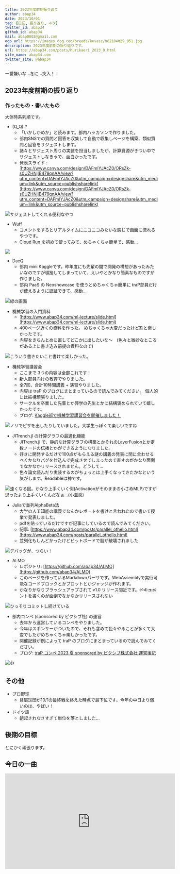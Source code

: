 ```yaml
---
title: 2023年度前期振り返り
author: abap34
date: 2023/10/01
tag: [日記, 振り返り, ネタ]
twitter_id: abap34
github_id: abap34
mail: abap0002@gmail.com
ogp_url: https://images.dog.ceo/breeds/kuvasz/n02104029_951.jpg
description: 2023年度前期の振り返りです。
url: https://abap34.com/posts/hurikaeri_2023_0.html
site_name: abap34.com
twitter_site: @abap34
---
```




一番嫌いな...冬に...突入！！

## 2023年度前期の振り返り
### 作ったもの・書いたもの
大体時系列順です。
 
- (Q_Q) ?
  - 「いかしかめか」と読みます。部内ハッカソンで作りました。
  - 部内SNSでの質問と回答を収集して自動で収集しページを構築、類似質問と回答をサジェストします。
  - 諸々とサジェスト周りの実装を担当しましたが、計算資源がきつい中でサジェストしなきゃで、面白かったです。
  - 発表スライド : [https://www.canva.com/design/DAFmIYJAcZ0/ORsZk-s0UZHNjIB479qnAA/view?utm_content=DAFmIYJAcZ0&utm_campaign=designshare&utm_medium=link&utm_source=publishsharelink](https://www.canva.com/design/DAFmIYJAcZ0/ORsZk-s0UZHNjIB479qnAA/view?utm_content=DAFmIYJAcZ0&utm_campaign=designshare&utm_medium=link&utm_source=publishsharelink)

![サジェストしてくれる便利なやつ](hurikaeri_2023_0/sh.png)

- Wuff
  - コメントをするとリアルタイムにニコニコみたいな感じで画面に流れるやつです。
  - Cloud Run を初めて使ってみて、めちゃくちゃ簡単で、感動...

![](https://trap.jp/content/images/2023/07/wc-1.png?original=1)
 

- DacQ
  - 部内 mini Kaggleです。昨年度にも先輩の間で開発の構想があったみたいなのですが頓挫してしまっていて、えいやとかなり簡素なものですが作りました。
  - 部内 PaaS の Neoshowcase を使うとめちゃくちゃ簡単に traP部員だけが使えるように認証できて、感動...
  
![緑の画面](hurikaeri_2023_0/dq.png)

- 機械学習の入門資料
  - [https://www.abap34.com/ml-lecture/slide.html](https://www.abap34.com/ml-lecture/slide.html)
  - 400ページ近くの資料を作った。 めちゃくちゃ大変だったけど割と楽しかったです。
  - 内容をきちんとめに直してどこかに出したいな〜　(色々と微妙なところがある上に書き込み前提の資料なので)

![こういう書きたいこと書けて楽しかった。](hurikaeri_2023_0/cg.png)

- 機械学習講習会
  - ここまで 3つの内容は全部これです！
  - 新入部員向けの教育でやりました。
  - 全7回、合計10時間講義 + 演習やりました。
  - 内容は traP のブログにまとまっているので読んでみてください。 個人的には結構頑張りました。
  - サークルを卒業した先輩とか弊学の先生とかに結構褒められていて嬉しかったです。
  - ブログ: [Kaggle部で機械学習講習会を開催しました！](https://trap.jp/post/1918/)

![ノリでピザを出したりしていました。大学生っぽくて楽しいですね](hurikaeri_2023_0/pz.png)

- JITrench.jl の計算グラフの最適化機能
  - JITrench.jl で、静的な計算グラフの構築とかそれのLayerFusionとか定数ノードの伝播とかができるようになりました。
  - 好きに開発するだけで100点がもらえる謎の講義の発表に間に合わせるべくかなりバグを仕込んで完成させてしまったので直すのがかなり面倒でなかなかリリースされません。どうして...
  - 色々論文読んだり実装するのがちょっとは上手くなってきたかなという気がします。Readableは神です。

![速くなる図。かなり上手くいく例(Activationがそのままの小さめMLP)ですが思ったより上手くいくんだなぁ...(小並感)](hurikaeri_2023_0/ot.png)

- Juliaで並列AlphaBeta法
  - 大学の人工知能の講義でなんかレポートを書けと言われたので書いて授業で発表しました。
  - pdfを貼っているだけですが記事にしているので読んでみてください。 
  - 記事: [https://www.abap34.com/posts/parallel_othello.html](https://www.abap34.com/posts/parallel_othello.html)
  - 並列化もしんどかったけどビットボードで脳が破壊されました

![デバッグが、つらい！](hurikaeri_2023_0/bb.png)

- ALMO
  - レポジトリ: [https://github.com/abap34/ALMO](https://github.com/abap34/ALMO)
  - このページを作っているMarkdownパーサです。WebAssemblyで実行可能なコードブロックとかプロットとかジャッジが作れます。
  - かなりかなりブラッシュアップされて v1.0 リリース間近です。~~ドキュメントを書くのが面倒でなかなかリリースされない~~

![ひっそりコミットし続けている](hurikaeri_2023_0/cb.png)

- 部内コンペ (sponsored by ピクシブ社) の運営
  - 去年から運営しているコンペをやりました。
  - 今年はスポンサーがついたので、それも含めて色々やることが多くて大変でしたがめちゃくちゃ楽しかったです。
  - 開催記録が例によって traP のブログにまとまっているので読んでみてください。
  - ブログ: [traP コンペ 2023 夏 sponsored by ピクシブ株式会社 運営後記](https://trap.jp/post/1975/)

![👍](hurikaeri_2023_0/mito.png)

## その他
- プロ野球
  - 贔屓球団が10/1の最終戦を終えた時点で最下位です。今年の中日より弱いのは、やばい！
- ドイツ語
  - 朝起きれなさすぎて単位を落としました...

## 後期の目標
とにかく頑張ります。

## 今日の一曲

<iframe width="560" height="315" src="https://www.youtube.com/embed/A2k6ZO6B0A8?si=llQhLWX-WATgUhGN" title="YouTube video player" frameborder="0" allow="accelerometer; autoplay; clipboard-write; encrypted-media; gyroscope; picture-in-picture; web-share" allowfullscreen></iframe>


 
 